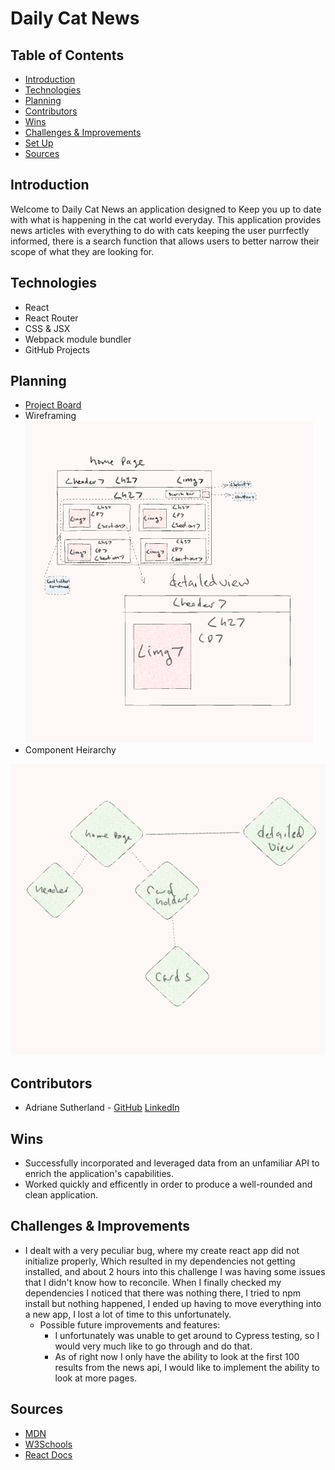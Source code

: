 # Daily Cat News
## Table of Contents
  - [Introduction](#Introduction)
  - [Technologies](#Technologies)
  - [Planning](#Planning)
  - [Contributors](#Contributors)
  - [Wins](#Wins)
  - [Challenges & Improvements](#Challenges-&-Improvements)
  - [Set Up](#Set-Up)
  - [Sources](#Sources)
## Introduction
Welcome to Daily Cat News an application designed to Keep you up to date with what is happening in the cat world everyday. This application provides news articles with everything to do with cats keeping the user purrfectly informed, there is a search function that allows users to better narrow their scope of what they are looking for.
## Technologies
  - React
  - React Router
  - CSS & JSX
  - Webpack module bundler
  - GitHub Projects
## Planning
- [Project Board](https://github.com/users/asutherland91/projects/2/views/1)
- Wireframing         
![Alt text](<src/Assets/image (1).png>)
- Component Heirarchy 

![Alt text](src/Assets/ima.png)

## Contributors
  - Adriane Sutherland - [GitHub](https://github.com/asutherland91) [LinkedIn](https://www.linkedin.com/in/adrianesutherland/)
## Wins
- Successfully incorporated and leveraged data from an unfamiliar API to enrich the application's capabilities.
- Worked quickly and efficently in order to produce a well-rounded and clean application.
## Challenges & Improvements
- I dealt with a very peculiar bug, where my create react app did not initialize properly, Which resulted in my dependencies not getting installed, and about 2 hours into this challenge I was having some issues that I didn't know how to reconcile.  When I finally checked my dependencies I noticed that there was nothing there, I tried to npm install but nothing happened, I ended up having to  move everything into a new app, I lost a lot of time to this unfortunately. 
  - Possible future improvements and features:
    - I unfortunately was unable to get around to Cypress testing, so I would very much like to go through and do that.
    - As of right now I only have the ability to look at the first 100 results from the news api, I would like to implement the ability to look at more pages.
## Sources
  - [MDN](http://developer.mozilla.org/en-US/)
  - [W3Schools](https://www.w3schools.com/)
  - [React Docs](https://reactjs.org/docs/getting-started.html)
